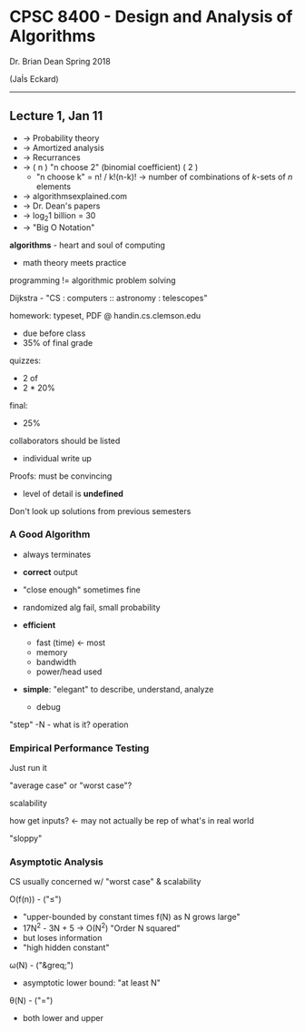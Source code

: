 CPSC 8400 - Design and Analysis of Algorithms
===
Dr. Brian Dean
Spring 2018

(Ja&#0304;s Eckard)

---
Lecture 1, Jan 11
---

- &rarr; Probability theory
- &rarr; Amortized analysis
- &rarr; Recurrances
- &rarr; ( n )  "n choose 2" (binomial coefficient)
         ( 2 )
  - "n choose k" = n! / k!(n-k)! &rarr; number of combinations of
  _k_-sets of _n_ elements
- &rarr; algorithmsexplained.com
- &rarr; Dr. Dean's papers
- &rarr; log<sub>2</sub>1 billion = 30
- &rarr; "Big O Notation"

__algorithms__ - heart and soul of computing
- math theory meets practice

programming != algorithmic problem solving

Dijkstra - "CS : computers :: astronomy : telescopes"

homework:  typeset, PDF @ handin.cs.clemson.edu
- due before class
- 35% of final grade

quizzes:
- 2 of
- 2 * 20%

final:
- 25%

collaborators should be listed
- individual write up

Proofs:  must be convincing
- level of detail is __undefined__

Don't look up solutions from previous semesters

### A Good Algorithm
- always terminates
- __correct__ output
- "close enough" sometimes fine
- randomized alg fail, small probability

- __efficient__
  - fast (time)  &larr; most
  - memory
  - bandwidth
  - power/head used

- __simple__:  "elegant" to describe, understand, analyze
  - debug

"step" -N - what is it?
  operation

### Empirical Performance Testing
Just run it

"average case" or "worst case"?

scalability

how get inputs?  &larr; may not actually be rep of what's in real
world

"sloppy"

### Asymptotic Analysis
CS usually concerned w/ "worst case" & scalability

O(f(n)) - ("&leq;")
  - "upper-bounded by constant times f(N) as N grows large"
  - 17N<sup>2</sup> - 3N + 5 &rarr; O(N<sup>2</sup>)  "Order N squared"
  - but loses information
  - "high hidden constant"

&omega;(N) - ("&greq;")
  - asymptotic lower bound:  "at least N"

&theta;(N) - ("=")
  - both lower and upper
